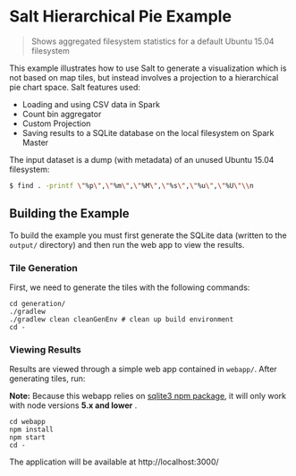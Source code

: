 # Salt Hierarchical Pie Example

> Shows aggregated filesystem statistics for a default Ubuntu 15.04 filesystem

This example illustrates how to use Salt to generate a visualization which is not based on map tiles, but instead involves a projection to a hierarchical pie chart space. Salt features used:

 - Loading and using CSV data in Spark
 - Count bin aggregator
 - Custom Projection
 - Saving results to a SQLite database on the local filesystem on Spark Master

The input dataset is a dump (with metadata) of an unused Ubuntu 15.04 filesystem:

```bash
$ find . -printf \"%p\",\"%m\",\"%M\",\"%s\",\"%u\",\"%U\"\\n
```

## Building the Example

To build the example you must first generate the SQLite data (written to the `output/` directory) and then run the web app to view the results.

### Tile Generation

First, we need to generate the tiles with the following commands:
```
cd generation/
./gradlew
./gradlew clean cleanGenEnv # clean up build environment
cd -
```

### Viewing Results

Results are viewed through a simple web app contained in `webapp/`. After generating tiles, run:

**Note:** Because this webapp relies on [sqlite3 npm package](https://www.npmjs.com/package/sqlite3), it will only work with node versions **5.x and lower** .
```
cd webapp
npm install
npm start
cd -
```


The application will be available at http://localhost:3000/
